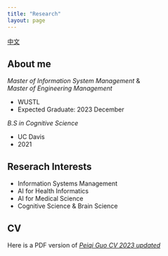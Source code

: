 ```yaml
---
title: "Research"
layout: page
---
```


[中文](/_research/2023-06-12-resume-cn.md)

## About me

*Master of Information System Management*
&  
*Master of Engineering Management*
- WUSTL
- Expected Graduate: 2023 December

*B.S in Cognitive Science*
- UC Davis
- 2021

## Reserach Interests

- Information Systems Management
- AI for Health Informatics
- AI for Medical Science
- Cognitive Science & Brain Science

## CV

Here is a PDF version of [*Peiqi Guo CV 2023 updated*](/_files/Peiqi%20Guo%20CV%202023upate.pdf)